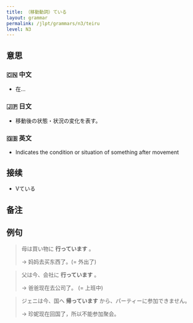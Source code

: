 ```yaml
---
title: （移動動詞）ている
layout: grammar
permalink: /jlpt/grammars/n3/teiru
level: N3
---
```


## 意思

### 🇨🇳 中文

- 在…

### 🇯🇵 日文

- 移動後の状態・状況の変化を表す。

### 🇬🇧 英文

- Indicates the condition or situation of something after movement

## 接续

- Vている

## 备注


## 例句

> 母は買い物に **行っています** 。
>
> →  妈妈去买东西了。(= 外出了)

> 父は今、会社に **行っています** 。
>
> → 爸爸现在去公司了。 (= 上班中)

> ジェニは今、国へ **帰っています** から、パーティーに参加できません。
>
> → 珍妮现在回国了，所以不能参加聚会。

